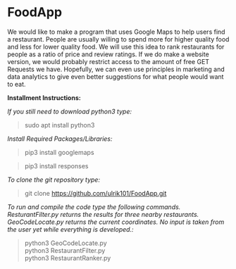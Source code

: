 # FoodApp

We would like to make a program that uses Google Maps to help users find a restaurant. People are usually willing to spend more for higher quality food and less for lower quality food. We will use this idea to rank restaurants for people as a ratio of price and review ratings. If we do make a website version, we would probably restrict access to the amount of free GET Requests we have. Hopefully, we can even use principles in marketing and data analytics to give even better suggestions for what people would want to eat.

__Installment Instructions:__

_If you still need to download python3 type:_
> sudo apt install python3

_Install Required Packages/Libraries:_
> pip3 install googlemaps

> pip3 install responses

_To clone the git repository type:_
> git clone https://github.com/ulrik101/FoodApp.git

_To run and compile the code type the following commands.
ResturantFilter.py returns the results for three nearby restaurants.
GeoCodeLocate.py returns the current coordinates.
No input is taken from the user yet while everything is developed.:_


> python3 GeoCodeLocate.py  
> python3 RestaurantFilter.py  
> python3 RestaurantRanker.py
